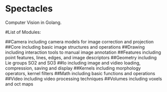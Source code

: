# Spectacles

Computer Vision in Golang.

#List of Modules:

##Camera
  including camera models for image correction and projection
##Core
  including basic image structures and operations
##Drawing
  including interaction tools to manual image annotation
##Features
  including point features, lines, edges, and image descriptors
##Geometry
  including Lie groups SO2 and SO3
##Io
  including image and vidieo loading, compression, saving and display
##Kernels
  including morphology operators, kernel filters
##Math
  including basic functions and operations
##Video
  including video processing techniques
##Volumes
  including voxels and oct maps

